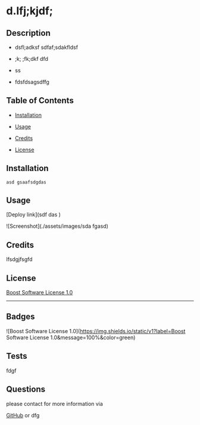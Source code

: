 # d.lfj;kjdf;

  ## Description

  - dsfl;adksf sdfaf;sdakfldsf

  - ;k; ;fk;dkf dfd

  - ss

  - fdsfdsagsdffg

  ## Table of Contents
  - [Installation](#installation)

  - [Usage](#usage)

  - [Credits](#credits)

  - [License](#license)

  ## Installation

  ```asd gsaafsdgdas```

  ## Usage

  [Deploy link](sdf das )

  ![Screenshot](./assets/images/sda fgasd)

  ## Credits

  lfsdgjfsgfd

  ## License

  [Boost Software License 1.0](https://choosealicense.com/licenses/bsl-1.0/)

  ---
  ## Badges

  ![Boost Software License 1.0](https://img.shields.io/static/v1?label=Boost Software License 1.0&message=100%&color=green)
  ## Tests

  fdgf

  ## Questions

  please contact for more information via

  [GitHub](https://github.com/fdg)
  or
  dfg 
  